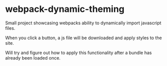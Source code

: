 # webpack-dynamic-theming

Small project showcasing webpacks ability to dynamically import javascript files.

When you click a button, a js file will be downloaded and apply styles to the site.

Will try and figure out how to apply this functionality after a bundle has already been loaded once.
